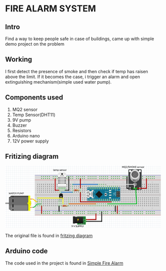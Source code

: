 # FIRE ALARM SYSTEM

## Intro

Find a way to keep people safe in case of buildings, came up with simple demo project on the problem

## Working

I first detect the presence of smoke and then check if temp has raisen above the limit. If it becomes the case, i trigger an alarm and open extinguishing mechanism(simple used water pump).

## Components used

1. MQ2 sensor
2. Temp Sensor(DHT11)
3. 9V pump
4. Buzzer
5. Resistors
6. Arduino nano
7. 12V power supply

## Fritizing diagram

![simple fire alarm sys diagram](./fritzing-diagram.png)

The original file is found in [fritzing diagram](./fritzing%20diagram.fzz)

## Arduino code

The code used in the project is found in [Simple Fire Alarm](./fire_alarm/fire_alarm.ino)
